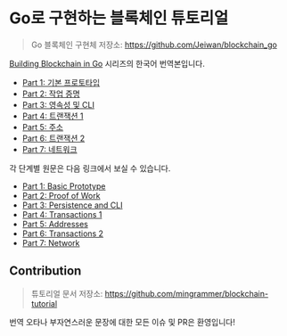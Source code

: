# Go로 구현하는 블록체인 튜토리얼

> Go 블록체인 구현체 저장소: https://github.com/Jeiwan/blockchain_go

[Building Blockchain in Go](https://jeiwan.net/posts/building-blockchain-in-go-part-1/) 시리즈의 한국어 번역본입니다.

* [Part 1: 기본 프로토타입](/basic-prototype)
* [Part 2: 작업 증명](/proof-of-work)
* [Part 3: 영속성 및 CLI](/persistence-and-cli)
* [Part 4: 트랜잭션 1](/transactions1)
* [Part 5: 주소](/addresses)
* [Part 6: 트랜잭션 2](/transactions2)
* [Part 7: 네트워크](/network)

각 단계별 원문은 다음 링크에서 보실 수 있습니다.

* [Part 1: Basic Prototype](https://jeiwan.net/posts/building-blockchain-in-go-part-1/)
* [Part 2: Proof of Work](https://jeiwan.net/posts/building-blockchain-in-go-part-2/)
* [Part 3: Persistence and CLI](https://jeiwan.net/posts/building-blockchain-in-go-part-3/)
* [Part 4: Transactions 1](https://jeiwan.net/posts/building-blockchain-in-go-part-4/)
* [Part 5: Addresses](https://jeiwan.net/posts/building-blockchain-in-go-part-5/)
* [Part 6: Transactions 2](https://jeiwan.net/posts/building-blockchain-in-go-part-6/)
* [Part 7: Network](https://jeiwan.net/posts/building-blockchain-in-go-part-7/)

## Contribution

> 튜토리얼 문서 저장소: https://github.com/mingrammer/blockchain-tutorial

번역 오타나 부자연스러운 문장에 대한 모든 이슈 및 PR은 환영입니다!

